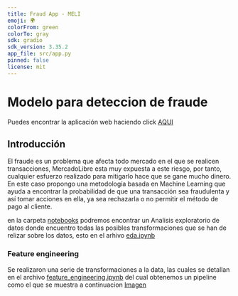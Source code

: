 ```yaml
---
title: Fraud App - MELI
emoji: 🌍
colorFrom: green
colorTo: gray
sdk: gradio
sdk_version: 3.35.2
app_file: src/app.py
pinned: false
license: mit
---
```

# Modelo para deteccion de fraude 
Puedes encontrar la aplicación web haciendo click [AQUI](https://wilmars-fraud-meli-app.hf.space)

## Introducción
El fraude es un problema que afecta todo mercado en el que se realicen transacciones, MercadoLibre esta muy expuesta a este riesgo, por tanto, cualquier esfuerzo realizado para mitigarlo hace que se gane mucho dinero. En este caso propongo una metodología basada en Machine Learning que ayuda a encontrar la probabilidad de que una transacción sea fraudulenta y así tomar acciones en ella, ya sea rechazarla o no permitir el método de pago al cliente.

en la carpeta [notebooks](notebooks/) podremos encontrar un Analisis exploratorio de datos donde encuentro
todas las posibles transformaciones que se han de relizar sobre los datos, esto en el arhivo [eda.ipynb](notebooks/01-eda.ipynb)

### Feature engineering
Se realizaron una serie de transformaciones a la data, las cuales se detallan en el archivo [feature_engineering.ipynb](notebooks/02-feature_engineering.ipynb)
del cual obtenemos un pipeline como el que se muestra a continuacion [Imagen](img/pipeline.png)
